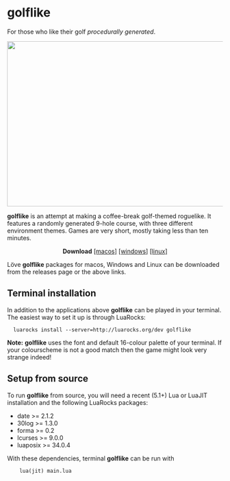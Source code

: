 # golflike
For those who like their golf *procedurally generated*.
<p align="center">
  <img width="693" height="385" src="https://i.imgur.com/bcsGrSo.png">
</p>

**golflike** is an attempt at making a coffee-break golf-themed roguelike. It
features a randomly generated 9-hole course, with three different environment
themes. Games are very short, mostly taking less than ten minutes.

<p align="center">
<b>Download</b>
<a href="https://github.com/nhartland/golflike/releases/download/v0.5b/golflike_0_5b_macos.zip">[macos]</a>
<a href="https://github.com/nhartland/golflike/releases/download/v0.5b/golflike_0_5b_win32.zip">[windows]</a>
<a href="https://github.com/nhartland/golflike/releases/download/v0.5b/golflike_0_5b.love">[linux]</a>
</p>

Löve **golflike** packages for macos, Windows and Linux can be downloaded from the releases page or the above links.

Terminal installation
---------------------

In addition to the applications above **golflike** can be played in your terminal. The easiest way to set it up is through LuaRocks:
```Shell
  luarocks install --server=http://luarocks.org/dev golflike
```
**Note:** **golflike** uses the font and default 16-colour palette of your terminal. If your colourscheme is not a good match then the game might look very strange indeed!

Setup from source
-----------------

To run **golflike** from source, you will need a recent (5.1+) Lua or LuaJIT installation and the following LuaRocks packages:

 - date >= 2.1.2
 - 30log >= 1.3.0
 - forma >= 0.2
 - lcurses >= 9.0.0
 - luaposix >= 34.0.4

With these dependencies, terminal **golflike** can be run with
```Shell 
    lua(jit) main.lua
```

